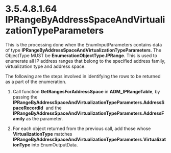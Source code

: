 <html dir="LTR" xmlns:mshelp="http://msdn.microsoft.com/mshelp" xmlns:ddue="http://ddue.schemas.microsoft.com/authoring/2003/5" xmlns:xlink="http://www.w3.org/1999/xlink" xmlns:tool="http://www.microsoft.com/tooltip">
 <body>
 <div id="header">
 <h1 class="heading">3.5.4.8.1.64 IPRangeByAddressSpaceAndVirtualizationTypeParameters</h1>
 </div>
 <div id="mainSection">
 <div id="mainBody">
 <div id="allHistory" class="saveHistory"></div>
 <div id="sectionSection0" class="section" name="collapseableSection">
 

<p>This is the processing done when the EnumInputParameters
contains data of type <b>IPRangeByAddressSpaceAndVirtualizationTypeParameters</b>.
The ObjectType MUST be <b>EnumerationObjectType.IPRange</b>. This is used to
enumerate all IP address ranges that belong to the specified address family,
virtualization type and address space. </p>

<p>The following are the steps involved in identifying the rows
to be returned as a part of the enumeration.</p>

<ol><li><p><span> </span>Call function <b>GetRangesForAddressSpace</b>
in <b>ADM_IPRangeTable</b>, by passing the <b>IPRangeByAddressSpaceAndVirtualizationTypeParameters</b>.<b>AddressSpaceRecordId</b> 
and the <b>IPRangeByAddressSpaceAndVirtualizationTypeParameters</b>.<b>AddressFamily</b>
as the parameter. </p>

</li><li><p><span> </span>For each object
returned from the previous call, add those whose <b>VirtualizationType</b>
matches <b>IPRangeByAddressSpaceAndVirtualizationTypeParameters</b>.<b>VirtualizationType</b>
into EnumOutputData.</p>

</li></ol>
 </div>
 </div>
 </div>
 </body>
</html>